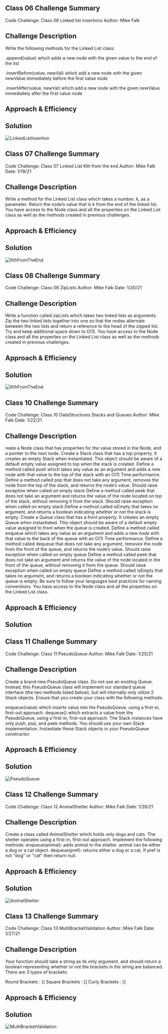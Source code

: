 ## Class 06 Challenge Summary
Code Challenge: Class 06 Linked list insertions
Author: Mike Falk

## Challenge Description
Write the following methods for the Linked List class:

.append(value) which adds a new node with the given value to the end of the list

.insertBefore(value, newVal) which add a new node with the given newValue immediately before the first value node

.insertAfter(value, newVal) which add a new node with the given newValue immediately after the first value node

## Approach & Efficiency


## Solution
![LinkedListInsertion](../../dotnet/Assets/LinkedListInsertion.png)


## Class 07 Challenge Summary
Code Challenge: Class 07 Linked List Kth from the end
Author: Mike Falk
Date: 1/19/21

## Challenge Description
Write a method for the Linked List class which takes a number, k, as a parameter. Return the node’s value that is k from the end of the linked list. You have access to the Node class and all the properties on the Linked List class as well as the methods created in previous challenges.

## Approach & Efficiency


## Solution
![KthFromTheEnd](../../dotnet/Assets/Kth-From-End.png)


## Class 08 Challenge Summary
Code Challenge: Class 08 ZipLists 
Author: Mike Falk
Date: 1/20/21

## Challenge Description
Write a function called zipLists which takes two linked lists as arguments. Zip the two linked lists together into one so that the nodes alternate between the two lists and return a reference to the head of the zipped list. Try and keep additional space down to O(1). You have access to the Node class and all the properties on the Linked List class as well as the methods created in previous challenges.

## Approach & Efficiency


## Solution
![KthFromTheEnd](../../dotnet/Assets/ZipLists.png)

## Class 10 Challenge Summary
Code Challenge: Class 10 DataStructures Stacks and Queues 
Author: Mike Falk
Date: 1/22/21

## Challenge Description
reate a Node class that has properties for the value stored in the Node, and a pointer to the next node.
Create a Stack class that has a top property. It creates an empty Stack when instantiated.
This object should be aware of a default empty value assigned to top when the stack is created.
Define a method called push which takes any value as an argument and adds a new node with that value to the top of the stack with an O(1) Time performance.
Define a method called pop that does not take any argument, removes the node from the top of the stack, and returns the node’s value.
Should raise exception when called on empty stack
Define a method called peek that does not take an argument and returns the value of the node located on top of the stack, without removing it from the stack.
Should raise exception when called on empty stack
Define a method called isEmpty that takes no argument, and returns a boolean indicating whether or not the stack is empty.
Create a Queue class that has a front property. It creates an empty Queue when instantiated.
This object should be aware of a default empty value assigned to front when the queue is created.
Define a method called enqueue which takes any value as an argument and adds a new node with that value to the back of the queue with an O(1) Time performance.
Define a method called dequeue that does not take any argument, removes the node from the front of the queue, and returns the node’s value.
Should raise exception when called on empty queue
Define a method called peek that does not take an argument and returns the value of the node located in the front of the queue, without removing it from the queue.
Should raise exception when called on empty queue
Define a method called isEmpty that takes no argument, and returns a boolean indicating whether or not the queue is empty.
Be sure to follow your languages best practices for naming conventions.
You have access to the Node class and all the properties on the Linked List class.

## Approach & Efficiency


## Solution

## Class 11 Challenge Summary
Code Challenge: Class 11 PseudoQueue 
Author: Mike Falk
Date: 1/25/21

## Challenge Description
Create a brand new PseudoQueue class. Do not use an existing Queue. Instead, this PseudoQueue class will implement our standard queue interface (the two methods listed below), but will internally only utilize 2 Stack objects. Ensure that you create your class with the following methods:

enqueue(value) which inserts value into the PseudoQueue, using a first-in, first-out approach.
dequeue() which extracts a value from the PseudoQueue, using a first-in, first-out approach.
The Stack instances have only push, pop, and peek methods. You should use your own Stack implementation. Instantiate these Stack objects in your PseudoQueue constructor.
## Approach & Efficiency


## Solution
![PseudoQueue](../../dotnet/Assets/PseudoQueue.png)

## Class 12 Challenge Summary
Code Challenge: Class 12 AnimalShelter 
Author: Mike Falk
Date: 1/26/21

## Challenge Description
Create a class called AnimalShelter which holds only dogs and cats. The shelter operates using a first-in, first-out approach.
Implement the following methods:
enqueue(animal): adds animal to the shelter. animal can be either a dog or a cat object.
dequeue(pref): returns either a dog or a cat. If pref is not "dog" or "cat" then return null.
## Approach & Efficiency


## Solution
![AnimalShelter](../../dotnet/Assets/AnimalShelter.png)


## Class 13 Challenge Summary
Code Challenge: Class 13 MultiBracketValidation 
Author: Mike Falk
Date: 1/27/21

## Challenge Description
Your function should take a string as its only argument, and should return a boolean representing whether or not the brackets in the string are balanced. There are 3 types of brackets:

Round Brackets : ()
Square Brackets : []
Curly Brackets : {}

## Approach & Efficiency


## Solution
![MultiBracketValidation](../../dotnet/Assets/CodeChallenge13.png)




